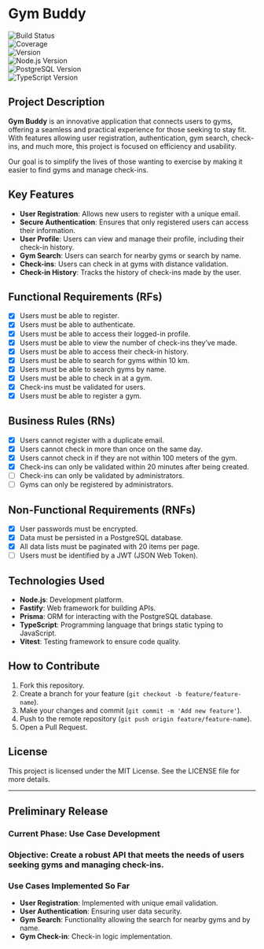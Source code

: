 # Gym Buddy

![Build Status](https://img.shields.io/badge/build-passing-brightgreen)  
![Coverage](https://img.shields.io/badge/coverage-85%25-brightgreen)  
![Version](https://img.shields.io/badge/version-1.0.0-blue)  
![Node.js Version](https://img.shields.io/badge/node.js-v16.0.0-green)  
![PostgreSQL Version](https://img.shields.io/badge/postgresql-v13.0-blue)  
![TypeScript Version](https://img.shields.io/badge/typescript-v4.0.0-blue)

## Project Description

**Gym Buddy** is an innovative application that connects users to gyms, offering a seamless and practical experience for those seeking to stay fit. With features allowing user registration, authentication, gym search, check-ins, and much more, this project is focused on efficiency and usability.

Our goal is to simplify the lives of those wanting to exercise by making it easier to find gyms and manage check-ins.

## Key Features

- **User Registration**: Allows new users to register with a unique email.
- **Secure Authentication**: Ensures that only registered users can access their information.
- **User Profile**: Users can view and manage their profile, including their check-in history.
- **Gym Search**: Users can search for nearby gyms or search by name.
- **Check-ins**: Users can check in at gyms with distance validation.
- **Check-in History**: Tracks the history of check-ins made by the user.

## Functional Requirements (RFs)

- [X] Users must be able to register.
- [X] Users must be able to authenticate.
- [X] Users must be able to access their logged-in profile.
- [X] Users must be able to view the number of check-ins they’ve made.
- [X] Users must be able to access their check-in history.
- [X] Users must be able to search for gyms within 10 km.
- [X] Users must be able to search gyms by name.
- [X] Users must be able to check in at a gym.
- [X] Check-ins must be validated for users.
- [X] Users must be able to register a gym.

## Business Rules (RNs)

- [X] Users cannot register with a duplicate email.
- [X] Users cannot check in more than once on the same day.
- [X] Users cannot check in if they are not within 100 meters of the gym.
- [X] Check-ins can only be validated within 20 minutes after being created.
- [ ] Check-ins can only be validated by administrators.
- [ ] Gyms can only be registered by administrators.

## Non-Functional Requirements (RNFs)

- [X] User passwords must be encrypted.
- [X] Data must be persisted in a PostgreSQL database.
- [X] All data lists must be paginated with 20 items per page.
- [ ] Users must be identified by a JWT (JSON Web Token).

## Technologies Used

- **Node.js**: Development platform.
- **Fastify**: Web framework for building APIs.
- **Prisma**: ORM for interacting with the PostgreSQL database.
- **TypeScript**: Programming language that brings static typing to JavaScript.
- **Vitest**: Testing framework to ensure code quality.

## How to Contribute

1. Fork this repository.
2. Create a branch for your feature (`git checkout -b feature/feature-name`).
3. Make your changes and commit (`git commit -m 'Add new feature'`).
4. Push to the remote repository (`git push origin feature/feature-name`).
5. Open a Pull Request.

## License

This project is licensed under the MIT License. See the LICENSE file for more details.

---

## Preliminary Release

### Current Phase: Use Case Development

### Objective: Create a robust API that meets the needs of users seeking gyms and managing check-ins.

### Use Cases Implemented So Far

- **User Registration**: Implemented with unique email validation.
- **User Authentication**: Ensuring user data security.
- **Gym Search**: Functionality allowing the search for nearby gyms and by name.
- **Gym Check-in**: Check-in logic implementation.
